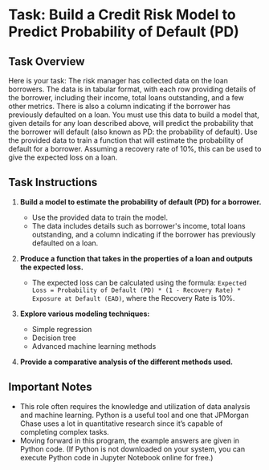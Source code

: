 # Task: Build a Credit Risk Model to Predict Probability of Default (PD)

## Task Overview
Here is your task:
The risk manager has collected data on the loan borrowers. The data is in tabular format, with each row providing details of the borrower, including their income, total loans outstanding, and a few other metrics. There is also a column indicating if the borrower has previously defaulted on a loan. You must use this data to build a model that, given details for any loan described above, will predict the probability that the borrower will default (also known as PD: the probability of default). Use the provided data to train a function that will estimate the probability of default for a borrower. Assuming a recovery rate of 10%, this can be used to give the expected loss on a loan.

## Task Instructions
1. **Build a model to estimate the probability of default (PD) for a borrower.**
   - Use the provided data to train the model.
   - The data includes details such as borrower's income, total loans outstanding, and a column indicating if the borrower has previously defaulted on a loan.

2. **Produce a function that takes in the properties of a loan and outputs the expected loss.**
   - The expected loss can be calculated using the formula: `Expected Loss = Probability of Default (PD) * (1 - Recovery Rate) * Exposure at Default (EAD)`, where the Recovery Rate is 10%.

3. **Explore various modeling techniques:**
   - Simple regression
   - Decision tree
   - Advanced machine learning methods

4. **Provide a comparative analysis of the different methods used.**

## Important Notes
- This role often requires the knowledge and utilization of data analysis and machine learning. Python is a useful tool and one that JPMorgan Chase uses a lot in quantitative research since it’s capable of completing complex tasks.
- Moving forward in this program, the example answers are given in Python code. (If Python is not downloaded on your system, you can execute Python code in Jupyter Notebook online for free.)

